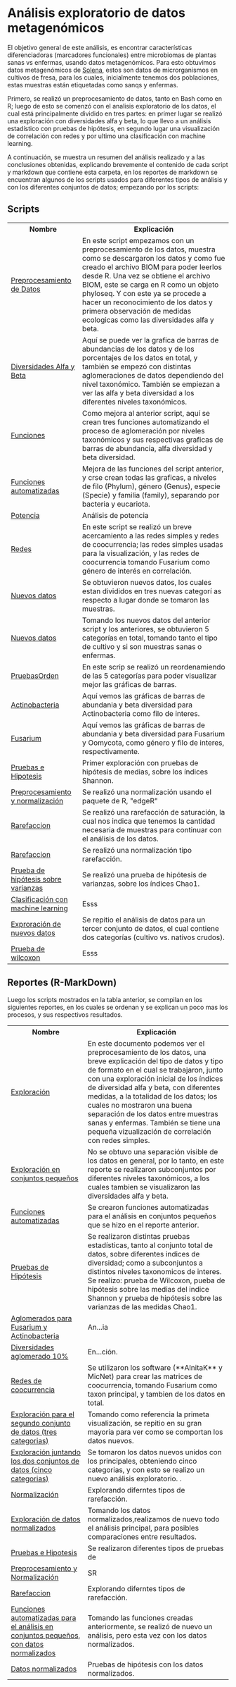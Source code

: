 # Análisis exploratorio de datos metagenómicos

El objetivo general de este análisis, es encontrar características diferenciadoras (marcadores funcionales) entre microbiomas de plantas sanas vs enfermas, usando datos metagenómicos. Para esto obtuvimos datos metagenómicos de <a href="https://solena.ag/home/us" >Solena</a>, estos son datos de microrganismos en cultivos de fresa, para los cuales, inicialmente tenemos dos poblaciones, estas muestras están etiquetadas como sanqs y enfermas.

Primero, se realizó un preprocesamiento de datos, tanto en Bash como en R; luego de esto se comenzó con el analisis exploratorio de los datos, el cual está principalmente dividido en tres partes: en primer lugar se realizó una exploración con diversidades alfa y beta, lo que llevo a un análisis estadístico con pruebas de hipótesis, en segundo lugar una visualización de correlación con redes y por ultimo una clasificación con machine learning.

A continuación, se muestra un resumen del análisis realizado y a las conclusiones obtenidas, explicando brevemente el contenido de cada script y markdown que contiene esta carpeta, en los reportes de markdown se encuentran algunos de los scripts usados para diferentes tipos de análisis y con los diferentes conjuntos de datos; empezando por los scripts:

## Scripts
<table class="default">
  <tr>
    <th scope="row">Nombre</th>
    <th>Explicación</th>
  </tr>
  <tr>
    <td><a href="https://github.com/CamilaSilva1995/Tesis_Maestria/blob/main/Analisis_Comparativo/Fresa_Solena/20230130_PreprocesamientoDatos.R">Preprocesamiento de Datos</a></td>
    <td>En este script empezamos con un preprocesamiento de los datos, muestra como se descargaron los datos y como fue creado el archivo BIOM para poder leerlos desde R. Una vez se obtiene el archivo BIOM, este se carga en R como un objeto phyloseq. Y con este ya se procede a hacer un reconocimiento de los datos y primera observación de medidas ecologicas como las diversidades alfa y beta. </td>
  </tr>
  <tr>
    <td><a href="https://github.com/CamilaSilva1995/Tesis_Maestria/blob/main/Analisis_Comparativo/Fresa_Solena/20230213_DiversidadesAlfa%26Beta.R">Diversidades Alfa y Beta</a></td>
    <td>Aquí se puede ver la grafica de barras de abundancias de los datos y de los porcentajes de los datos en total, y también se empezó con distintas aglomeraciones de datos dependiendo del nivel taxonómico. También se empiezan a ver las alfa y beta diversidad a los diferentes niveles taxonómicos.</td>
  </tr>
  <tr>
    <td><a href="https://github.com/CamilaSilva1995/Tesis_Maestria/blob/main/Analisis_Comparativo/Fresa_Solena/20230220_Funciones.R">Funciones</a></td>
    <td>Como mejora al anterior script, aquí se crean tres funciones automatizando el proceso de aglomeración por niveles taxonómicos y sus respectivas graficas de barras de abundancia, alfa diversidad y beta diversidad.  </td>
  </tr>
  <tr>
    <td><a href="https://github.com/CamilaSilva1995/Tesis_Maestria/blob/main/Analisis_Comparativo/Fresa_Solena/20230227_Funciones%26Graficas.R">Funciones automatizadas</a></td>
    <td>Mejora de las funciones del script anterior, y crse crean todas las graficas, a niveles de filo (Phylum), género (Genus), especie (Specie) y familia (family), separando por bacteria y eucariota.</td>
  </tr>
  <tr>
    <td><a href="https://github.com/CamilaSilva1995/Tesis_Maestria/blob/main/Analisis_Comparativo/Fresa_Solena/20230306_Potencia%26PruebaHipotesis.R">Potencia</a></td>
    <td>Análisis de potencia</td>
  </tr>
  <tr>
    <td><a href="https://github.com/CamilaSilva1995/Tesis_Maestria/blob/main/Analisis_Comparativo/Fresa_Solena/20230314_Redes.R">Redes</a></td>
    <td>En este script se realizó un breve acercamiento a las redes simples y redes de coocurrencia; las redes simples usadas para la visualización, y las redes de coocurrencia tomando Fusarium como género de interés en correlación. </td>
  </tr>
  <tr>
    <td><a href="https://github.com/CamilaSilva1995/Tesis_Maestria/blob/main/Analisis_Comparativo/Fresa_Solena/20230320_NuevosDatos.R">Nuevos datos</a></td>
    <td>Se obtuvieron nuevos datos, los cuales estan divididos en tres nuevas categorí as respecto a lugar donde se tomaron las muestras.</td>
  </tr>
  <tr>
    <td><a href="https://github.com/CamilaSilva1995/Tesis_Maestria/blob/main/Analisis_Comparativo/Fresa_Solena/20230321_NuevosDatosAll.R">Nuevos datos</a></td>
    <td>Tomando los nuevos datos del anterior script y los anteriores, se obtuvieron 5 categorías en total, tomando tanto el tipo de cultivo y si son muestras sanas o enfermas.</td>
  </tr>
  <tr>
    <td><a href="https://github.com/CamilaSilva1995/Tesis_Maestria/blob/main/Analisis_Comparativo/Fresa_Solena/20230327_PruebasOrden.R">PruebasOrden</a></td>
    <td>En este scrip se realizó un reordenamiendo de las 5 categorías para poder visualizar mejor las gráficas de barras.</td>
  </tr>
  <tr>
    <td><a href="https://github.com/CamilaSilva1995/Tesis_Maestria/blob/main/Analisis_Comparativo/Fresa_Solena/20230403_Actinobacteria.R">Actinobacteria</a></td>
    <td>Aquí vemos las gráficas de barras de abundania y beta diversidad para Actinobacteria como filo de interes.</td>
  </tr>
  <tr>
    <td><a href="https://github.com/CamilaSilva1995/Tesis_Maestria/blob/main/Analisis_Comparativo/Fresa_Solena/20230403_Oomycota%26Fusarium.R">Fusarium</a></td>
    <td>Aquí vemos las gráficas de barras de abundania y beta diversidad para Fusarium y Oomycota, como género y filo de interes, respectivamente. </td>
  </tr>
  <tr>
    <td><a href="https://github.com/CamilaSilva1995/Tesis_Maestria/blob/main/Analisis_Comparativo/Fresa_Solena/20230410_PruebasdeHipotesis.R">Pruebas e Hipotesis</a></td>
    <td>Primer exploración con pruebas de hipótesis de medias, sobre los índices Shannon.</td>
  </tr>
  <tr>
    <td><a href="https://github.com/CamilaSilva1995/Tesis_Maestria/blob/main/Analisis_Comparativo/Fresa_Solena/20230411_Preprocesamiento%26Normalizaci%C3%B3n.R">Preprocesamiento y normalización</a></td>
    <td>Se realizó una normalización usando el paquete de R, "edgeR"</td>
  </tr>
  <tr>
    <td><a href="https://github.com/CamilaSilva1995/Tesis_Maestria/blob/main/Analisis_Comparativo/Fresa_Solena/20230419_Rarefaccion.R">Rarefaccion</a></td>
    <td>Se realizó una rarefacción de saturación, la cual nos indica que tenemos la cantidad necesaria de muestras para continuar con el análisis de los datos.</td>
  </tr>
  <tr>
    <td><a href="https://github.com/CamilaSilva1995/Tesis_Maestria/blob/main/Analisis_Comparativo/Fresa_Solena/20230425_Rarefaccion(Normalizacion).R">Rarefaccion</a></td>
    <td>Se realizó una normalización tipo rarefacción.</td>
  </tr>
   <tr>
    <td><a href="https://github.com/CamilaSilva1995/Tesis_Maestria/blob/main/Analisis_Comparativo/Fresa_Solena/20230427_PruebasdeHipotesisVarianzas.R">Prueba de hipótesis sobre varianzas</a></td>
     <td>Se realizó una prueba de hipótesis de varianzas, sobre los índices Chao1.</td>
  </tr>
  <tr>
    <td><a href="https://github.com/CamilaSilva1995/Tesis_Maestria/blob/main/Analisis_Comparativo/Fresa_Solena/20230428_ML.ipynb">Clasificación con machine learning</a></td>
    <td>Esss</td>
  </tr>
  <tr>
    <td><a href="https://github.com/CamilaSilva1995/Tesis_Maestria/blob/main/Analisis_Comparativo/Fresa_Solena/20230502_NuevosDatos.R">Exproración de nuevos datos</a></td>
    <td>Se repitio el análisis de datos para un tercer conjunto de datos, el cual contiene dos categorías (cultivo vs. nativos crudos).</td>
  </tr>
  <tr>
    <td><a href="https://github.com/CamilaSilva1995/Tesis_Maestria/blob/main/Analisis_Comparativo/Fresa_Solena/20230510_PruebaWilcoxon.R">Prueba de wilcoxon</a></td>
    <td>Esss</td>
  </tr>
</table>


## Reportes (R-MarkDown)
Luego los scripts mostrados en la tabla anterior, se compilan en los siguientes reportes, en los cuales se ordenan y se explican un poco mas los procesos, y sus respectivos resultados.

<table class="default">
  <tr>
    <th scope="row">Nombre</th>
    <th>Explicación</th>
  </tr>
  <tr>
    <td><a href="https://github.com/CamilaSilva1995/Tesis_Maestria/blob/main/Analisis_Comparativo/Fresa_Solena/01_Exploracion.Rmd">Exploración</a></td>
    <td>En este documento podemos ver el preprocesamiento de los datos, una breve explicación del tipo de datos y tipo de formato en el cual se trabajaron, junto con una exploración inicial de los índices de diversidad alfa y beta, con diferentes medidas, a la totalidad de los datos; los cuales no mostraron una buena separación de los datos entre muestras sanas y enfermas. También se tiene una pequeña vizualización de correlación con redes simples.</td>
  </tr>
  <tr>
    <td><a href="https">Exploración en conjuntos pequeños</a></td>
    <td>No se obtuvo una separación visible de los datos en general, por lo tanto, en este reporte se realizaron subconjuntos por diferentes niveles taxonómicos, a los cuales tambien se visualizaron las diversidades alfa y beta.</td>
  </tr>
  <tr>
    <td><a href="https">Funciones automatizadas</a></td>
    <td>Se crearon funciones automatizadas para el análisis en conjuntos pequeños que se hizo en el reporte anterior.</td>
  </tr>
  <tr>
    <td><a href="https">Pruebas de Hipótesis</a></td>
    <td>Se realizaron distintas pruebas estadísticas, tanto al conjunto total de datos, sobre diferentes indices de diversidad; como a subconjuntos a distintos niveles taxonomicos de interes. Se realizo: prueba de Wilcoxon, pueba de hipótesis sobre las medias del indice Shannon y prueba de hipótesis sobre las varianzas de las medidas Chao1.</td>
  </tr>
  <tr>
    <td><a href="https">Aglomerados para Fusarium y Actinobacteria</a></td>
    <td>An...ia</td>
  </tr>
  <tr>
    <td><a href="https">Diversidades aglomerado 10%</a></td>
    <td>En...ción. </td>
  </tr>
  <tr>
    <td><a href="https">Redes de coocurrencia</a></td>
    <td>Se utilizaron los software (**AlnitaK** y MicNet) para crear las matrices de coocurrencia, tomando Fusarium como taxon principal,  y tambien de los datos en total.</td>
  </tr>
  <tr>
    <td><a href="https">Exploración para el segundo conjunto de datos (tres categorias) </a></td>
    <td>Tomando como referencia la primeta visualización, se repitio en su gran mayoria  para ver como se comportan los datos nuevos.</td>
  </tr>
  <tr>
    <td><a href="https">Exploración juntando los dos conjuntos de datos (cinco categorias) </a></td>
    <td>Se tomaron los datos nuevos unidos con los principales, obteniendo cinco categorias, y con esto se realizo un nuevo análisis  exploratorio.  .</td>
  </tr>
  <tr>
    <td><a href="https">Normalización </a></td>
    <td>Explorando diferntes tipos de rarefacción.</td>
  </tr>
  <tr>
    <td><a href="https">Exploración de datos normalizados</a></td>
    <td>Tomando los datos normalizados,realizamos de nuevo todo el análisis principal, para posibles comparaciones entre resultados.</td>
  </tr>
  <tr>
    <td><a href="https">Pruebas e Hipotesis</a></td>
    <td>Se realizaron diferentes tipos de pruebas de </td>
  </tr>
  <tr>
    <td><a href="https">Preprocesamiento y Normalización</a></td>
    <td>SR</td>
  </tr>
  <tr>
    <td><a href="https">Rarefaccion</a></<td>
    <td>Explorando diferntes tipos de rarefacción.</td>
  </tr>
  <tr>
    <td><a href="https">Funciones automatizadas para el análisis en conjuntos pequeños, con datos normalizados</a></td>
    <td>Tomando las funciones creadas anteriormente, se realizó de nuevo un análisis, pero esta vez con los datos normalizados.</td>
  </tr>
    <tr>
    <td><a href="https">Datos normalizados</a></td>
    <td>Pruebas de hipótesis con los datos normalizados.</td>
  </tr>
</table>

